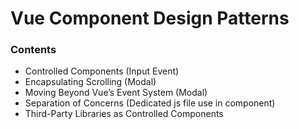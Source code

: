 # Vue Component Design Patterns

### Contents

* Controlled Components (Input Event)
* Encapsulating Scrolling (Modal)
* Moving Beyond Vue’s Event System (Modal)
* Separation of Concerns (Dedicated js file use in component)
* Third-Party Libraries as Controlled Components
